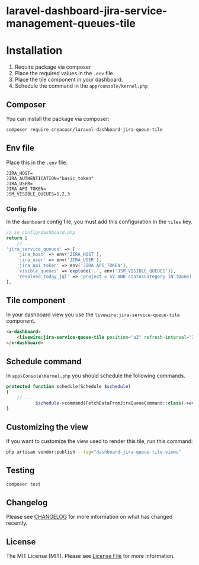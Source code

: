 # laravel-dashboard-jira-service-management-queues-tile
# Installation
1. Require package via composer
2. Place the required values in the `.env` file.
3. Place the tile component in your dashboard.
4. Schedule the command in the `app/console/kernel.php`

## Composer
You can install the package via composer:

```bash
composer require creacoon/laravel-dashboard-jira-queue-tile
```

## Env file
Place this in the `.env` file.
```dotenv
JIRA_HOST=
JIRA_AUTHENTICATION="basic_token"
JIRA_USER=
JIRA_API_TOKEN=
JSM_VISIBLE_QUEUES=1,2,3
```
### Config file
In the `dashboard` config file, you must add this configuration in the `tiles` key.

```php
// in config/dashboard.php
return [
    // ...
'jira_service_queues' => [
    'jira_host' => env('JIRA_HOST'),
    'jira_user' => env('JIRA_USER'),
    'jira_api_token' => env('JIRA_API_TOKEN'),
    'visible_queues' => explode(',', env('JSM_VISIBLE_QUEUES')),
    'resolved_today_jql' => 'project = SV AND statusCategory IN (Done) AND updated > startOfDay() AND updated < endOfDay()',
],
```
## Tile component

In your dashboard view you use the `livewire:jira-service-queue-tile` component.

```html
<x-dashboard>
    <livewire:jira-service-queue-tile position="a2" refresh-interval="30"/>
</x-dashboard>
```
## Schedule command
In `app\Console\Kernel.php` you should schedule the following commands.
```php
protected function schedule(Schedule $schedule)
{
    // ...
           $schedule->command(FetchDataFromJiraQueueCommand::class)->everyFiveMinutes();
}
```
## Customizing the view
If you want to customize the view used to render this tile, run this command:
```bash
php artisan vendor:publish --tag="dashboard-jira-queue-tile-views"
```
## Testing

``` bash
composer test
```

## Changelog

Please see [CHANGELOG](CHANGELOG.md) for more information on what has changed recently.
## License

The MIT License (MIT). Please see [License File](LICENSE.md) for more information.
